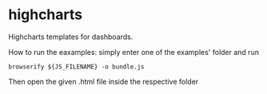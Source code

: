 # highcharts
Highcharts templates for dashboards.


How to run the eaxamples: simply enter one of the examples' folder and run

`browserify ${JS_FILENAME} -o bundle.js`

Then open the given .html file inside the respective folder